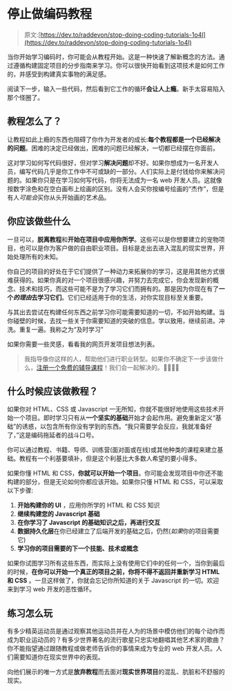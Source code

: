 # 停止做编码教程

> 原文:[https://dev.to/raddevon/stop-doing-coding-tutorials-1o4l](https://dev.to/raddevon/stop-doing-coding-tutorials-1o4l)

当你开始学习编码时，你可能会从教程开始。这是一种快速了解新概念的方法。通过遵循构建固定项目的分步指南来学习。你可以很快开始看到这项技术是如何工作的，并感受到构建真实事物的满足感。

阅读下一步，输入一些代码，然后看到它工作的循环**会让人上瘾**。新手太容易陷入那个怪圈了。

## [](#whats-wrong-with-tutorials)教程怎么了？

让教程如此上瘾的东西也阻碍了你作为开发者的成长:**每个教程都是一个已经解决的问题**。困难的决定已经做出，困难的问题已经解决，一切都已经摆在你面前。

这对学习如何写代码很好，但对学习**解决问题**却不好。如果你想成为一名开发人员，编写代码几乎是你工作中不可或缺的一部分。人们实际上是付钱给你来解决问题的。如果你只是在学习如何写代码，你将无法成为一名 web 开发人员。这就像按数字涂色和在空白画布上绘画的区别。没有人会买你按编号绘画的“杰作”，但是有人*可能会*买你从头开始画的艺术品。

## [](#what-you-should-do-instead)你应该做些什么

一旦可以，**脱离教程**和**开始在项目中应用你所学**。这些可以是你想要建立的宠物项目，也可以是你为客户做的自由职业项目。目标是走出去进入混乱的现实世界，开始处理所有的未知。

你自己的项目的好处在于它们提供了一种动力来拓展你的学习，这是用其他方式很难获得的。如果你真的对一个项目很感兴趣，并努力去完成它，你会发现新的概念、技术和技巧，而这些可能不是为了学习它们而拥有的。那是因为你现在有了**一个*的理由*去学习它们**。它们已经适用于你的生活，对你实现目标至关重要。

与其出去尝试在构建任何东西之前学习你可能需要知道的一切，不如开始构建。当你碰壁的时候，去找一些关于你需要知道的突破的信息。学以致用，继续前进。冲洗。重复一遍。我称之为“及时学习”

如果你需要一些灵感，看看我的网页开发项目想法列表。

> 我指导像你这样的人，帮助他们进行职业转型。如果你不确定下一步该做什么，[注册一个免费的辅导课程](https://raddevon.com)！我们会一起解决的。👩‍💻👨‍💻

## [](#when-should-you-do-tutorials)什么时候应该做教程？

如果你对 HTML、CSS 或 Javascript 一无所知，你就不能很好地使用这些技术开始一个项目。即时学习只有从**一个坚实的基础**开始才会起作用。避免重新定义“基础”的诱惑，以包含所有你没有学到的东西。“我只需要学会反应，我就准备好了，”这是编码拖延者的战斗口号。

你可以通过教程、书籍、导师、训练营(面对面或在线)或其他种类的课程来建立基础。教程有一个利基要填补，但是这个利基比大多数人希望的要小得多。

如果你懂 HTML 和 CSS，**你就可以开始一个项目**。你可能会发现项目中你还不能构建的部分，但是无论如何你都应该开始。如果你只懂 HTML 和 CSS，可以采取以下步骤:

1.  **开始构建你的 UI** ，应用你所学的 HTML 和 CSS 知识
2.  **继续构建您的 Javascript 基础**
3.  **在你学习了 Javascript 的基础知识之后，再进行交互**
4.  **数据持久化层**在你已经建立了后端开发的基础之后，仍然(*如果*你的项目需要它)
5.  **学习你的项目需要的下一个技能、技术或概念**

如果你试图学习所有这些东西，而实际上没有使用它们中的任何一个，当你到最后的时候，**在你可以开始一个真正的项目之前，你将不得不返回并重新学习 HTML 和 CSS** 。一旦这样做了，你就会忘记你所知道的关于 Javascript 的一切。欢迎来到学习 web 开发的恶性循环。

## [](#practice-how-you-play)练习怎么玩

有多少精英运动员是通过观察其他运动员并在人为的场景中模仿他们的每个动作而成为职业运动员的？有多少世界著名的流行歌星只忠实地翻唱其他艺术家的歌曲？你不能指望通过跟随教程或做老师告诉你的事情来成为专业的 web 开发人员。人们需要知道你在现实世界中的表现。

向他们展示的唯一方式是**放弃教程**而去面对**现实世界项目**的混乱、肮脏和不舒服的现实。